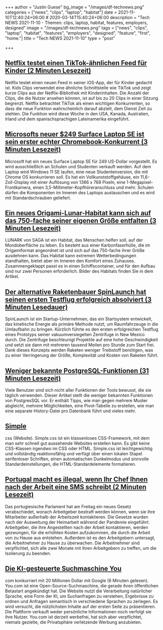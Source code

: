 +++
author = "Justin Guese"
bg_image = "/images/df-technews.png"
categories = ["news", "clips", "laptop", "habitat"]
date = 2021-11-10T12:40:24+06:00 # 2020-03-14T15:40:24+06:00
description = "Tech NEWS 2021-11-10 - Themen: clips, laptop, habitat, features, employers, designed"
image = "/images/df-technews.png"
tags = ["news", "clips", "laptop", "habitat", "features", "employers", "designed", "feature", "first", "home."]
title = "Tech NEWS 2021-11-10"
type = "post"

+++

## [Netflix testet einen TikTok-ähnlichen Feed für Kinder (2 Minuten Lesezeit)](https://www.theverge.com/2021/11/9/22771727/netflix-kids-clips-tiktok-feed-fast-laughs-ios-app)

 Netflix testet einen neuen Feed in seiner iOS-App, der für Kinder gedacht ist. Kids Clips verwendet eine ähnliche Schnittstelle wie TikTok und zeigt kurze Clips aus der Netflix-Bibliothek mit Kinderinhalten. Die Anzahl der Clips, die die Nutzer ansehen können, ist auf bis zu 20 Clips in einer Sitzung begrenzt. Netflix betrachtet TikTok als einen wichtigen Konkurrenten, so dass die neue Funktion wahrscheinlich darauf abzielt, dem Dienst Zeit zu stehlen. Die Funktion wird diese Woche in den USA, Kanada, Australien, Irland und dem spanischsprachigen Lateinamerika eingeführt.

## [Microsofts neuer $249 Surface Laptop SE ist sein erster echter Chromebook-Konkurrent (3 Minuten Lesezeit)](https://www.theverge.com/2021/11/9/22771778/microsoft-surface-laptop-se-features-price-release-date)

 Microsoft hat ein neues Surface Laptop SE für 249 US-Dollar vorgestellt. Es wird ausschließlich an Schulen und Studenten verkauft werden. Auf dem Laptop wird Windows 11 SE laufen, eine neue Studentenversion, die mit Chrome OS konkurrieren soll. Es hat ein Vollkunststoffgehäuse, ein 11,6-Zoll-Display mit einer Auflösung von 1366 x 768 Pixeln, eine 1-Megapixel-Frontkamera, einen 3,5-Millimeter-Kopfhöreranschluss und mehr. Schulen dürfen die Komponenten im Inneren des Laptops austauschen und es wird mit Standardschrauben geliefert.

## [Ein neues Origami-Lunar-Habitat kann sich auf das 750-fache seiner eigenen Größe entfalten (3 Minuten Lesezeit)](https://interestingengineering.com/a-new-origami-lunar-habitat-can-unfold-into-750-times-its-own-size?)

 LUNARK von SAGA ist ein Habitat, das Menschen helfen soll, auf der Mondoberfläche zu leben. Es besteht aus einer Karbonfaserhülle, die im Origamiformat angeordnet ist und sich auf das 750-fache ihrer Größe ausdehnen kann. Das Habitat kann extremen Wetterbedingungen standhalten, bietet aber im Inneren den Komfort eines Zuhauses. Zusammengeklappt passt es in einen Schiffscontainer, und für den Aufbau sind nur zwei Personen erforderlich. Bilder des Habitats finden Sie in dem Artikel.

## [Der alternative Raketenbauer SpinLaunch hat seinen ersten Testflug erfolgreich absolviert (3 Minuten Lesedauer)](https://www.cnbc.com/2021/11/09/spinlaunch-completes-first-test-flight-of-alternative-rocket.html)

 SpinLaunch ist ein Startup-Unternehmen, das ein Startsystem entwickelt, das kinetische Energie als primäre Methode nutzt, um Raumfahrzeuge in die Umlaufbahn zu bringen. Kürzlich führte es den ersten erfolgreichen Testflug eines Prototyps seiner vakuumversiegelten Zentrifuge in New Mexico durch. Die Zentrifuge beschleunigt Projektile auf eine hohe Geschwindigkeit und setzt sie dann mit mehreren tausend Meilen pro Stunde zum Start frei. Dank dieses Konzepts werden Raketen weniger Treibstoff benötigen, was zu einer Verringerung der Größe, Komplexität und Kosten von Raketen führt.

## [Weniger bekannte PostgreSQL-Funktionen (31 Minuten Lesezeit)](https://hakibenita.com/postgresql-unknown-features)

 Viele Benutzer sind sich nicht aller Funktionen der Tools bewusst, die sie täglich verwenden. Dieser Artikel stellt die weniger bekannten Funktionen von PostgresSQL vor. Er enthält Tipps, wie man gegen mehrere Muster abgleicht, mehrere Möglichkeiten, eine Pivot-Tabelle zu erstellen, wie man eine separate History-Datei pro Datenbank führt und vieles mehr.

## [Simple](https://simplecss.org/)

css (Website). Simple.css ist ein klassenloses CSS-Framework, mit dem man sehr schnell gut aussehende Websites erstellen kann. Es gibt keine CSS-Klassen irgendwo im CSS oder HTML. Simple.css ist leichtgewichtig und vollständig reaktionsfähig und verfügt über einen lokalen Stapel serifenloser Schriften, einen automatischen Dunkelmodus und sinnvolle Standardeinstellungen, die HTML-Standardelemente formatieren.

## [Portugal macht es illegal, wenn Ihr Chef Ihnen nach der Arbeit eine SMS schreibt (2 Minuten Lesezeit)](https://www.vice.com/en/article/pkpdan/portugal-makes-it-illegal-for-your-boss-to-text-you-after-work)

 Das portugiesische Parlament hat am Freitag ein neues Gesetz verabschiedet, wonach Arbeitgeber bestraft werden können, wenn sie ihre Mitarbeiter außerhalb der Arbeitszeit kontaktieren. Die Gesetze wurden nach der Ausweitung der Heimarbeit während der Pandemie eingeführt. Arbeitgeber, die ihre Angestellten nach der Arbeit kontaktieren, werden gezwungen, für die erhöhten Kosten aufzukommen, die durch die Arbeit von zu Hause aus entstehen. Außerdem ist es den Arbeitgebern untersagt, die Arbeitnehmer zu Hause zu überwachen. Die Arbeitnehmer sind verpflichtet, sich alle zwei Monate mit ihren Arbeitgebern zu treffen, um die Isolierung zu beenden.

## [Die KI-gesteuerte Suchmaschine You](https://venturebeat.com/2021/11/09/ai-driven-search-engine-you-com-takes-on-google-with-20m/)

com konkurriert mit 20 Millionen Dollar mit Google (6 Minuten gelesen). You.com ist eine Open-Source-Suchmaschine, die gerade ihren öffentlichen Betastart angekündigt hat. Die Website nutzt die Verarbeitung natürlicher Sprache, eine Form der KI, um Suchanfragen zu verstehen, Ergebnisse zu ordnen und Anfragen semantisch in verschiedene Sprachen zu zerlegen. Es wird versucht, die nützlichsten Inhalte auf der ersten Seite zu präsentieren. Die Plattform verkauft weder persönliche Informationen noch verfolgt sie ihre Nutzer. You.com ist derzeit werbefrei, hat sich aber verpflichtet, niemals gezielte, die Privatsphäre verletzende Werbung anzubieten.

